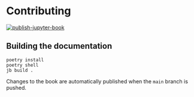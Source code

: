 # Contributing

[![publish-jupyter-book](https://github.com/sea7aero/sea7aero.github.io/actions/workflows/publish-book.yml/badge.svg)](https://github.com/sea7aero/sea7aero.github.io/actions/workflows/publish-book.yml)

## Building the documentation

```
poetry install
poetry shell
jb build .
```

Changes to the book are automatically published when the `main` branch is pushed.